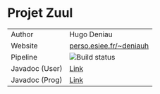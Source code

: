 # Projet Zuul

<table>
    <tr>
        <td>Author</td>
        <td>Hugo Deniau</td>
    </tr>
    <tr>
        <td>Website</td>
        <td><a href="http://perso.esiee.fr/~deniauh">perso.esiee.fr/~deniauh</a></td>
    </tr>
    <tr>
        <td>Pipeline</td>
        <td><img src="https://gitlab.com/hugo4715/zuul/badges/master/pipeline.svg" alt="Build status"/></td>
    </tr>
    <tr>
        <td>Javadoc (User)</td>
        <td> <a href="https://hugo4715.gitlab.io/zuul/userdoc/overview-tree.html">Link</a> </td>
    </tr>
    <tr>
        <td>Javadoc (Prog)</td>
        <td><a href="https://hugo4715.gitlab.io/zuul/progdoc/overview-tree.html">Link</a></td>
    </tr>
</table>